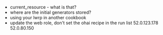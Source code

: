 * current_resource - what is that?
* where are the initial generators stored?
* using your lwrp in another cookbook
* update the web role, don't set the ohai recipe in the run list
52.0.123.178
52.0.80.150
